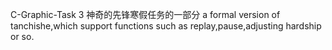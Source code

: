 C-Graphic-Task 3
神奇的先锋寒假任务的一部分
a formal version of tanchishe,which support functions such as replay,pause,adjusting hardship or so.
